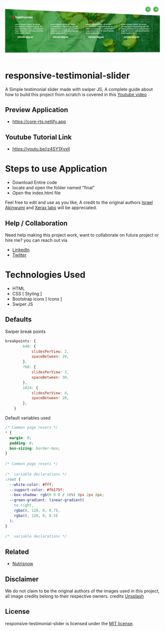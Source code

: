 ![Project Overview](ProjectOverview.png)

# responsive-testimonial-slider

A Simple testimonial slider made with swiper JS, A complete guide about how to build this project from scratch is covered in this [Youtube video](https://www.youtube.com/)

## Preview Application

- https://core-rts.netlify.app

## Youtube Tutorial Link

- https://youtu.be/jz4SY1XyxlI

# Steps to use Application

- Download Entire code
- locate and open the folder named "final"
- Open the index.html file

Feel free to edit and use as you like, A credit to the original authors [Israel Akinwumi](https://twitter.com/akinwumidi) and [Xerax labs](https://twitter.com/xeraxlabs) will be appreciated.

## Help / Collaboration

Need help making this project work, want to collaborate on future project or hire me? you can reach out via

- [LinkedIn](https://www.linkedin.com/in/akinwumidi)
- [Twitter](https://twitter.com/akinwumidi)

# Technologies Used

- HTML
- CSS [ Styling ]
- Bootstrap icons [ Icons ]
- Swiper JS

## Defaults

Swiper break points

```js
breakpoints: {
        640: {
            slidesPerView: 2,
            spaceBetween: 20,
        },
        768: {
            slidesPerView: 3,
            spaceBetween: 30,
        },
        1024: {
            slidesPerView: 4,
            spaceBetween: 20,
        },
    }
```

Default variables used

```css
/* Common page resets */
* {
  margin: 0;
  padding: 0;
  box-sizing: border-box;
}

/* Common page resets */

/*  variable declarations */
:root {
  --white-color: #fff;
  --support-color: #fb175f;
  --box-shadow: rgb(0 0 0 / 16%) 0px 2px 8px;
  --green-gradient: linear-gradient(
    to right,
    rgba(0, 128, 0, 0.7),
    rgba(0, 128, 0, 0.5)
  );
}

/*  variable declarations */
```

## Related

- [Nutrisnow](https://github.com/Xeraxlabs/nutrisnow.git)

## Disclaimer

We do not claim to be the original authors of the images used in this project, all image credits belong to their respective owners. credits [Unsplash](https://unsplash.com/)

## License

responsive-testimonial-slider is licensed under the [MIT license](http://opensource.org/licenses/MIT).
